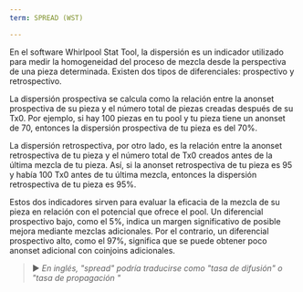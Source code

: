 ```yaml
---
term: SPREAD (WST)

---
```

En el software Whirlpool Stat Tool, la dispersión es un indicador utilizado para medir la homogeneidad del proceso de mezcla desde la perspectiva de una pieza determinada. Existen dos tipos de diferenciales: prospectivo y retrospectivo.

La dispersión prospectiva se calcula como la relación entre la anonset prospectiva de su pieza y el número total de piezas creadas después de su Tx0. Por ejemplo, si hay 100 piezas en tu pool y tu pieza tiene un anonset de 70, entonces la dispersión prospectiva de tu pieza es del 70%.

La dispersión retrospectiva, por otro lado, es la relación entre la anonset retrospectiva de tu pieza y el número total de Tx0 creados antes de la última mezcla de tu pieza. Así, si la anonset retrospectiva de tu pieza es 95 y había 100 Tx0 antes de tu última mezcla, entonces la dispersión retrospectiva de tu pieza es 95%.

Estos dos indicadores sirven para evaluar la eficacia de la mezcla de su pieza en relación con el potencial que ofrece el pool. Un diferencial prospectivo bajo, como el 5%, indica un margen significativo de posible mejora mediante mezclas adicionales. Por el contrario, un diferencial prospectivo alto, como el 97%, significa que se puede obtener poco anonset adicional con coinjoins adicionales.

> ► *En inglés, "spread" podría traducirse como "tasa de difusión" o "tasa de propagación "*